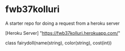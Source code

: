 # fwb37kolluri

A starter repo for doing a request from a heroku server

[Heroku Server] "https://fwb37kolluri.herokuapp.com/"

class fairydoll(name(string), color(string), cost(int))